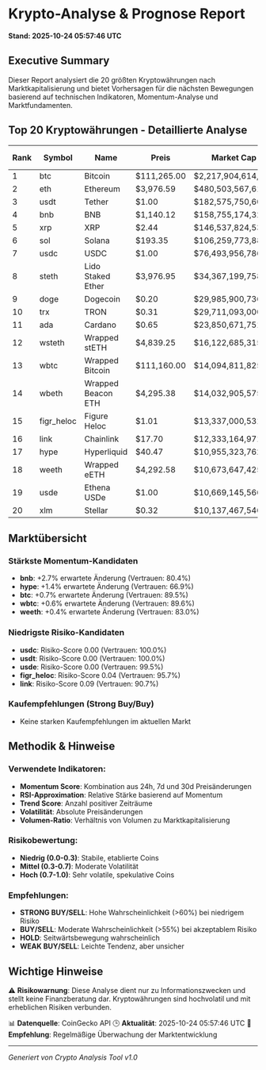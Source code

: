 # Krypto-Analyse & Prognose Report
**Stand: 2025-10-24 05:57:46 UTC**

## Executive Summary

Dieser Report analysiert die 20 größten Kryptowährungen nach Marktkapitalisierung und bietet Vorhersagen für die nächsten Bewegungen basierend auf technischen Indikatoren, Momentum-Analyse und Marktfundamenten.

## Top 20 Kryptowährungen - Detaillierte Analyse

|   Rank | Symbol     | Name               | Preis       | Market Cap         | Wahrscheinlichkeit ↑   | Wahrscheinlichkeit ↓   | Seitwärts   | Erwartete Änderung   | Empfehlung   | Vertrauen   |
|--------|------------|--------------------|-------------|--------------------|------------------------|------------------------|-------------|----------------------|--------------|-------------|
|      1 | btc        | Bitcoin            | $111,265.00 | $2,217,904,614,973 | 42.9%                  | 35.7%                  | 21.4%       | +0.7%                | WEAK BUY     | 89.5%       |
|      2 | eth        | Ethereum           | $3,976.59   | $480,503,567,618   | 42.9%                  | 35.7%                  | 21.4%       | +0.2%                | WEAK BUY     | 83.4%       |
|      3 | usdt       | Tether             | $1.00       | $182,575,750,609   | 36.7%                  | 43.3%                  | 20.0%       | +0.0%                | WEAK SELL    | 100.0%      |
|      4 | bnb        | BNB                | $1,140.12   | $158,755,174,327   | 53.3%                  | 26.7%                  | 20.0%       | +2.7%                | WEAK BUY     | 80.4%       |
|      5 | xrp        | XRP                | $2.44       | $146,537,824,536   | 42.9%                  | 35.7%                  | 21.4%       | -1.0%                | WEAK BUY     | 89.6%       |
|      6 | sol        | Solana             | $193.35     | $106,259,773,880   | 42.9%                  | 35.7%                  | 21.4%       | +0.3%                | WEAK BUY     | 76.6%       |
|      7 | usdc       | USDC               | $1.00       | $76,493,956,786    | 43.3%                  | 36.7%                  | 20.0%       | +0.0%                | WEAK BUY     | 100.0%      |
|      8 | steth      | Lido Staked Ether  | $3,976.95   | $34,367,199,758    | 42.9%                  | 35.7%                  | 21.4%       | +0.3%                | WEAK BUY     | 82.4%       |
|      9 | doge       | Dogecoin           | $0.20       | $29,985,900,736    | 42.9%                  | 35.7%                  | 21.4%       | -1.1%                | WEAK BUY     | 84.8%       |
|     10 | trx        | TRON               | $0.31       | $29,711,093,000    | 35.7%                  | 42.9%                  | 21.4%       | -1.7%                | WEAK SELL    | 86.0%       |
|     11 | ada        | Cardano            | $0.65       | $23,850,671,751    | 42.9%                  | 35.7%                  | 21.4%       | -2.1%                | WEAK BUY     | 82.8%       |
|     12 | wsteth     | Wrapped stETH      | $4,839.25   | $16,122,685,315    | 42.9%                  | 35.7%                  | 21.4%       | +0.3%                | WEAK BUY     | 83.2%       |
|     13 | wbtc       | Wrapped Bitcoin    | $111,160.00 | $14,094,811,825    | 42.9%                  | 35.7%                  | 21.4%       | +0.6%                | WEAK BUY     | 89.6%       |
|     14 | wbeth      | Wrapped Beacon ETH | $4,295.38   | $14,032,905,575    | 42.9%                  | 35.7%                  | 21.4%       | +0.2%                | WEAK BUY     | 83.3%       |
|     15 | figr_heloc | Figure Heloc       | $1.01       | $13,337,000,531    | 42.9%                  | 35.7%                  | 21.4%       | -0.1%                | WEAK BUY     | 95.7%       |
|     16 | link       | Chainlink          | $17.70      | $12,333,164,971    | 42.9%                  | 35.7%                  | 21.4%       | -2.0%                | WEAK BUY     | 90.7%       |
|     17 | hype       | Hyperliquid        | $40.47      | $10,955,323,762    | 42.9%                  | 35.7%                  | 21.4%       | +1.4%                | WEAK BUY     | 66.9%       |
|     18 | weeth      | Wrapped eETH       | $4,292.58   | $10,673,647,425    | 42.9%                  | 35.7%                  | 21.4%       | +0.4%                | WEAK BUY     | 83.0%       |
|     19 | usde       | Ethena USDe        | $1.00       | $10,669,145,566    | 35.7%                  | 42.9%                  | 21.4%       | -0.1%                | WEAK SELL    | 99.5%       |
|     20 | xlm        | Stellar            | $0.32       | $10,137,467,546    | 42.9%                  | 35.7%                  | 21.4%       | -1.2%                | WEAK BUY     | 89.1%       |

## Marktübersicht

### Stärkste Momentum-Kandidaten
- **bnb**: +2.7% erwartete Änderung (Vertrauen: 80.4%)
- **hype**: +1.4% erwartete Änderung (Vertrauen: 66.9%)
- **btc**: +0.7% erwartete Änderung (Vertrauen: 89.5%)
- **wbtc**: +0.6% erwartete Änderung (Vertrauen: 89.6%)
- **weeth**: +0.4% erwartete Änderung (Vertrauen: 83.0%)


### Niedrigste Risiko-Kandidaten
- **usdc**: Risiko-Score 0.00 (Vertrauen: 100.0%)
- **usdt**: Risiko-Score 0.00 (Vertrauen: 100.0%)
- **usde**: Risiko-Score 0.00 (Vertrauen: 99.5%)
- **figr_heloc**: Risiko-Score 0.04 (Vertrauen: 95.7%)
- **link**: Risiko-Score 0.09 (Vertrauen: 90.7%)


### Kaufempfehlungen (Strong Buy/Buy)
- Keine starken Kaufempfehlungen im aktuellen Markt


## Methodik & Hinweise

### Verwendete Indikatoren:
- **Momentum Score**: Kombination aus 24h, 7d und 30d Preisänderungen
- **RSI-Approximation**: Relative Stärke basierend auf Momentum
- **Trend Score**: Anzahl positiver Zeiträume
- **Volatilität**: Absolute Preisänderungen
- **Volumen-Ratio**: Verhältnis von Volumen zu Marktkapitalisierung

### Risikobewertung:
- **Niedrig (0.0-0.3)**: Stabile, etablierte Coins
- **Mittel (0.3-0.7)**: Moderate Volatilität
- **Hoch (0.7-1.0)**: Sehr volatile, spekulative Coins

### Empfehlungen:
- **STRONG BUY/SELL**: Hohe Wahrscheinlichkeit (>60%) bei niedrigem Risiko
- **BUY/SELL**: Moderate Wahrscheinlichkeit (>55%) bei akzeptablem Risiko
- **HOLD**: Seitwärtsbewegung wahrscheinlich
- **WEAK BUY/SELL**: Leichte Tendenz, aber unsicher

## Wichtige Hinweise

⚠️ **Risikowarnung**: Diese Analyse dient nur zu Informationszwecken und stellt keine Finanzberatung dar. Kryptowährungen sind hochvolatil und mit erheblichen Risiken verbunden.

📊 **Datenquelle**: CoinGecko API
🕒 **Aktualität**: 2025-10-24 05:57:46 UTC
🔄 **Empfehlung**: Regelmäßige Überwachung der Marktentwicklung

---
*Generiert von Crypto Analysis Tool v1.0*
